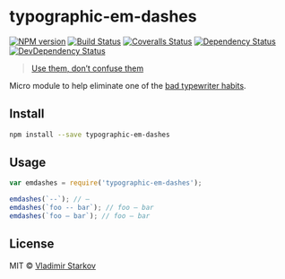 # typographic-em-dashes

[![NPM version][npm-image]][npm-url]
[![Build Status][travis-image]][travis-url]
[![Coveralls Status][coveralls-image]][coveralls-url]
[![Dependency Status][depstat-image]][depstat-url]
[![DevDependency Status][depstat-dev-image]][depstat-dev-url]

> [Use them, don’t confuse them][rtfm]

Micro module to help eliminate one of the [bad typewriter habits][habits].


## Install

```sh
npm install --save typographic-em-dashes
```


## Usage

```js
var emdashes = require('typographic-em-dashes');

emdashes(`--`); // —
emdashes(`foo -- bar`); // foo — bar
emdashes(`foo — bar`); // foo — bar
```

## License

MIT © [Vladimir Starkov](https://iamstarkov.com/)

[rtfm]: http://practicaltypography.com/hyphens-and-dashes.html
[habits]: http://practicaltypography.com/typewriter-habits.html

[npm-url]: https://npmjs.org/package/typographic-em-dashes
[npm-image]: http://img.shields.io/npm/v/typographic-em-dashes.svg

[travis-url]: https://travis-ci.org/iamstarkov/typographic-em-dashes
[travis-image]: http://img.shields.io/travis/iamstarkov/typographic-em-dashes.svg

[coveralls-url]: https://coveralls.io/r/iamstarkov/typographic-em-dashes
[coveralls-image]: http://img.shields.io/coveralls/iamstarkov/typographic-em-dashes.svg

[depstat-url]: https://david-dm.org/iamstarkov/typographic-em-dashes
[depstat-image]: https://david-dm.org/iamstarkov/typographic-em-dashes.svg

[depstat-dev-url]: https://david-dm.org/iamstarkov/typographic-em-dashes
[depstat-dev-image]: https://david-dm.org/iamstarkov/typographic-em-dashes/dev-status.svg
